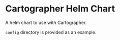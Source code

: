 # Cartographer Helm Chart

A helm chart to use with Cartographer. 

`config` directory is provided as an example.
